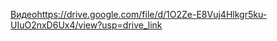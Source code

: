 [Видео](https://drive.google.com/file/d/1O2Ze-E8Vuj4Hlkgr5ku-UIuO2nxD6Ux4/view?usp=drive_link)https://drive.google.com/file/d/1O2Ze-E8Vuj4Hlkgr5ku-UIuO2nxD6Ux4/view?usp=drive_link
